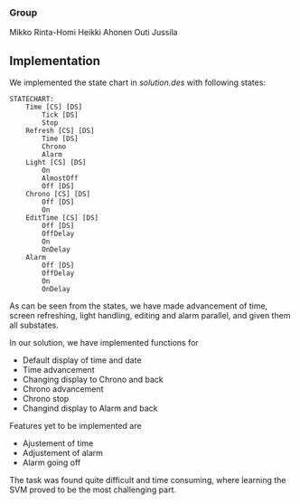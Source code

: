 ### Group
Mikko Rinta-Homi
Heikki Ahonen
Outi Jussila

## Implementation

We implemented the state chart in *solution.des* with following states:

```
STATECHART:
    Time [CS] [DS]
        Tick [DS]
        Stop
    Refresh [CS] [DS]
        Time [DS]
        Chrono
        Alarm
    Light [CS] [DS]
        On
        AlmostOff
        Off [DS]
    Chrono [CS] [DS]
        Off [DS]
        On
    EditTime [CS] [DS]
        Off [DS]
        OffDelay
        On
        OnDelay
    Alarm
        Off [DS]
        OffDelay
        On
        OnDelay
```

As can be seen from the states, we have made advancement of time, screen refreshing, light handling, editing and alarm parallel, and given them all substates. 

In our solution, we have implemented functions for
- Default display of time and date
- Time advancement
- Changing display to Chrono and back
- Chrono advancement
- Chrono stop
- Changind display to Alarm and back

Features yet to be implemented are
- Ajustement of time
- Adjustement of alarm
- Alarm going off

The task was found quite difficult and time consuming, where learning the SVM proved to be the most challenging part.